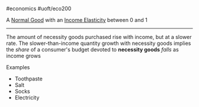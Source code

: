#economics #uoft/eco200 

A [Normal Good](Normal%20Good.md) with an [Income Elasticity](Income%20Elasticity.md) between 0 and 1

---
The amount of necessity goods purchased rise with income, but at a slower rate. 
	The slower-than-income quantity growth with necessity goods implies the *share* of a consumer's budget devoted to **necessity goods** *falls* as income grows

Examples
- Toothpaste
- Salt
- Socks
- Electricity